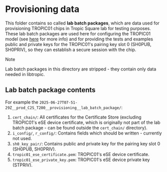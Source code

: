 # Provisioning data
This folder contains so called **lab batch packages**, which are data used for provisioning TROPIC01 chips in Tropic Square lab for testing purposes. These lab batch packages are used here for configuring the TROPIC01 model (see [here](../tropic01_model/README.md) for more info) and for providing the tests and examples public and private keys for the TROPIC01's pairing key slot 0 (SH0PUB, SH0PRIV), so they can establish a secure session with the chip.
> [!NOTE]
> Lab batch packages in this directory are stripped - they contain only data needed in libtropic.

## Lab batch package contents
For example the `2025-06-27T07-51-29Z__prod_C2S_T200__provisioning__lab_batch_package/`:
1. `cert_chain/`: All certificates for the Certificate Store (excluding TROPIC01's eSE device certificate, which is originally not part of the lab batch package - can be found outside the `cert_chain/` directory).
2. `i_config/`, `r_config/`: Contains fields which should be written - currently not used.
3. `sh0_key_pair/`: Contains public and private key for the pairing key slot 0 (SH0PUB, SH0PRIV).
4. `tropic01_ese_certificate.pem`: TROPIC01's eSE device certificate.
5. `tropic01_ese_private_key.pem`: TROPIC01's eSE device private key (STPRIV).